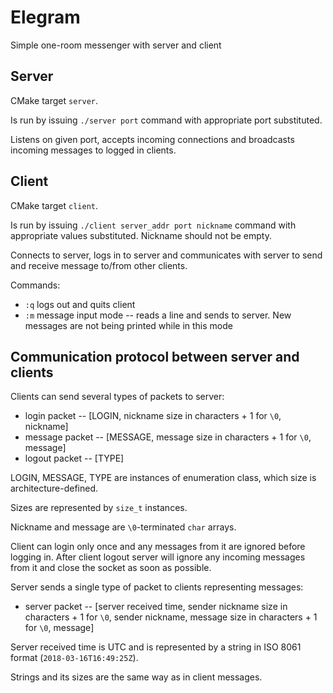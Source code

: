 # Elegram

Simple one-room messenger with server and client

## Server 

CMake target `server`.

Is run by issuing `./server port` command with appropriate port substituted.

Listens on given port, accepts incoming connections and broadcasts incoming messages to logged in clients.

## Client

CMake target `client`.

Is run by issuing `./client server_addr port nickname` command with appropriate values substituted. Nickname should not be empty.

Connects to server, logs in to server and communicates with server to send and receive message to/from other clients.

Commands:
- `:q` logs out and quits client
- `:m` message input mode -- reads a line and sends to server. New messages are not being printed while in this mode

## Communication protocol between server and clients

Clients can send several types of packets to server:
- login packet   -- [LOGIN, nickname size in characters + 1 for `\0`, nickname]
- message packet -- [MESSAGE, message size in characters + 1 for `\0`, message]
- logout packet  -- [TYPE]

LOGIN, MESSAGE, TYPE are instances of enumeration class, which size is architecture-defined.

Sizes are represented by `size_t` instances.

Nickname and message are `\0`-terminated `char` arrays.

Client can login only once and any messages from it are ignored before logging in.
After client logout server will ignore any incoming messages from it and close the socket as soon as possible.

Server sends a single type of packet to clients representing messages:
- server packet -- [server received time, sender nickname size in characters + 1 for `\0`, sender nickname, message size in characters + 1 for `\0`, message]

Server received time is UTC and is represented by a string in ISO 8061 format (`2018-03-16T16:49:25Z`).

Strings and its sizes are the same way as in client messages.